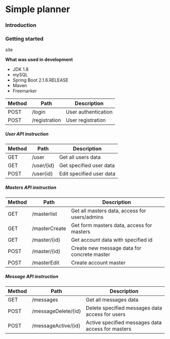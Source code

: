  # Simple planner
 

 ### Introduction

 ### Getting started
 site 
 
 **What was used in development**
 
 * JDK 1.8 
 * mySQL
 * Spring Boot 2.1.6.RELEASE
 * Maven
 * Freemarker
 
 Method	| Path	| Description	
 --- | --- | --- |
 POST	| /login	| User authentication	
 POST	| /registration	| User registration	
  
 ##### User API instruction
 Method	| Path	| Description	
 --- | --- | --- |
 GET	| /user	| Get all users data	
 GET	| /user/{id}	| Get specified user data	
 POST	| /user{id}	| Edit specified user data	


 
  
 ##### Masters API instruction 
 Method	| Path	| Description	
 --- | --- | --- |
 GET	| /masterlist	| Get all masters data, access for users/admins 
 GET    | /masterCreate | Get form masters data, access for masters  
 GET	| /master/{id}	| Get account data with specified  id	
 POST	| /master/{id}	| Create new message data for concrete master  
 POST   | /masterEdit   | Create account master 
  
 
   
 ##### Message API instruction
 Method	| Path	| Description	
 --- | --- | --- |
 GET	| /messages	| Get all messages data	
 POST	| /messageDelete/{id}	| Delete specified messages data access for users	
 POST	| /messageActive/{id}	| Active specified messages data access for masters	




